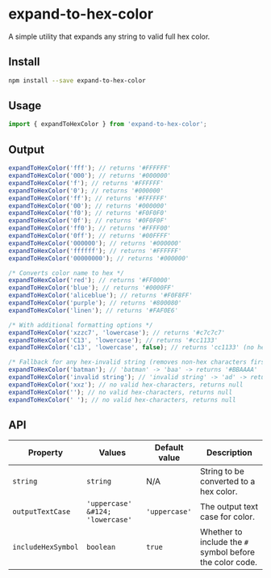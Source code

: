 # expand-to-hex-color

A simple utility that expands any string to valid full hex color.

## Install

```bash
npm install --save expand-to-hex-color
```

## Usage

```js
import { expandToHexColor } from 'expand-to-hex-color';
```

## Output
```js
expandToHexColor('fff'); // returns '#FFFFFF'
expandToHexColor('000'); // returns '#000000'
expandToHexColor('f'); // returns '#FFFFFF'
expandToHexColor('0'); // returns '#000000'
expandToHexColor('ff'); // returns '#FFFFFF'
expandToHexColor('00'); // returns '#000000'
expandToHexColor('f0'); // returns '#F0F0F0'
expandToHexColor('0f'); // returns '#0F0F0F'
expandToHexColor('ff0'); // returns '#FFFF00'
expandToHexColor('0ff'); // returns '#00FFFF'
expandToHexColor('000000'); // returns '#000000'
expandToHexColor('ffffff'); // returns '#FFFFFF'
expandToHexColor('00000000'); // returns '#000000'

/* Converts color name to hex */
expandToHexColor('red'); // returns '#FF0000'
expandToHexColor('blue'); // returns '#0000FF'
expandToHexColor('aliceblue'); // returns '#F0F8FF'
expandToHexColor('purple'); // returns '#800080'
expandToHexColor('linen'); // returns '#FAF0E6'

/* With additional formatting options */
expandToHexColor('xzzc7', 'lowercase'); // returns '#c7c7c7'
expandToHexColor('C13', 'lowercase'); // returns '#cc1133'
expandToHexColor('c13', 'lowercase', false); // returns 'cc1133' (no hex symbol)

/* Fallback for any hex-invalid string (removes non-hex characters first) */
expandToHexColor('batman'); // 'batman' -> 'baa' -> returns '#BBAAAA'
expandToHexColor('invalid string'); // 'invalid string' -> 'ad' -> returns '#ADADAD'
expandToHexColor('xxz'); // no valid hex-characters, returns null
expandToHexColor(''); // no valid hex-characters, returns null
expandToHexColor(' '); // no valid hex-characters, returns null
```

## API
| Property           | Values                           | Default value | Description                                              |
|--------------------|----------------------------------|---------------|----------------------------------------------------------|
| `string`           | `string`                         | N/A           | String to be converted to a hex color.                   |
| `outputTextCase`   | `'uppercase' &#124; 'lowercase'` | `'uppercase'` | The output text case for color.                          |
| `includeHexSymbol` | `boolean`                        | `true`        | Whether to include the `#` symbol before the color code. |